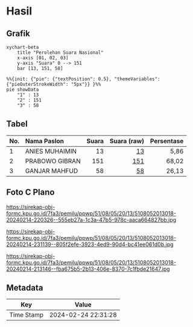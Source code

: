 # Hasil

## Grafik

```mermaid
xychart-beta
    title "Perolehan Suara Nasional"
    x-axis [01, 02, 03]
    y-axis "Suara" 0 --> 151
    bar [13, 151, 58]
```

```mermaid
%%{init: {"pie": {"textPosition": 0.5}, "themeVariables": {"pieOuterStrokeWidth": "5px"}} }%%
pie showData
    "1" : 13
    "2" : 151
    "3" : 58
```

## Tabel

| No. | Nama Paslon    | Suara | Suara (raw) | Persentase |
|:--- |:-------------- | -----:| -----------:| ----------:|
| 1   | ANIES MUHAIMIN | 13    | [13][p-1]   | 5,86       |
| 2   | PRABOWO GIBRAN | 151   | [151][p-2]  | 68,02      |
| 3   | GANJAR MAHFUD  | 58    | [58][p-3]   | 26,13      |


[p-1]: https://github.com/gigit-pemilu/pemilu-2024/blob/main/pilpres/hitung-suara/sub/51-bali/sub/08-buleleng/sub/05-sukasada/sub/2013-tegallinggah/sub/018-tps/sub/paslon-1.txt
[p-2]: https://github.com/gigit-pemilu/pemilu-2024/blob/main/pilpres/hitung-suara/sub/51-bali/sub/08-buleleng/sub/05-sukasada/sub/2013-tegallinggah/sub/018-tps/sub/paslon-2.txt
[p-3]: https://github.com/gigit-pemilu/pemilu-2024/blob/main/pilpres/hitung-suara/sub/51-bali/sub/08-buleleng/sub/05-sukasada/sub/2013-tegallinggah/sub/018-tps/sub/paslon-3.txt

## Foto C Plano

https://sirekap-obj-formc.kpu.go.id/7fa3/pemilu/ppwp/51/08/05/20/13/5108052013018-20240214-220326--555eb27a-1c3a-47b5-978c-aaca664827bb.jpg

https://sirekap-obj-formc.kpu.go.id/7fa3/pemilu/ppwp/51/08/05/20/13/5108052013018-20240214-231139--805f2efe-3923-4ed9-90d4-bc41ee061d0b.jpg

https://sirekap-obj-formc.kpu.go.id/7fa3/pemilu/ppwp/51/08/05/20/13/5108052013018-20240214-213146--fba675b5-2b13-406e-8370-7c1fbde21647.jpg


## Metadata

| Key        | Value               |
| ---------- | ------------------- |
| Time Stamp | 2024-02-24 22:31:28 |



